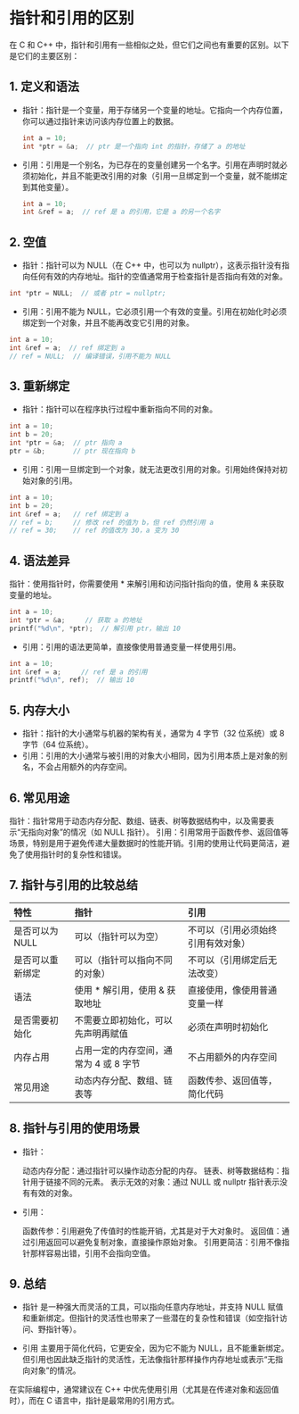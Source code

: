 # 指针和引用的区别

在 C 和 C++ 中，指针和引用有一些相似之处，但它们之间也有重要的区别。以下是它们的主要区别：

## 1. 定义和语法

- 指针：指针是一个变量，用于存储另一个变量的地址。它指向一个内存位置，你可以通过指针来访问该内存位置上的数据。

    ```c++
    int a = 10;
    int *ptr = &a;  // ptr 是一个指向 int 的指针，存储了 a 的地址
    ```

- 引用：引用是一个别名，为已存在的变量创建另一个名字。引用在声明时就必须初始化，并且不能更改引用的对象（引用一旦绑定到一个变量，就不能绑定到其他变量）。
    ```c++
    int a = 10;
    int &ref = a;  // ref 是 a 的引用，它是 a 的另一个名字
    ```
## 2. 空值
- 指针：指针可以为 NULL（在 C++ 中，也可以为 nullptr），这表示指针没有指向任何有效的内存地址。指针的空值通常用于检查指针是否指向有效的对象。

```c++
int *ptr = NULL;  // 或者 ptr = nullptr;
```

- 引用：引用不能为 NULL，它必须引用一个有效的变量。引用在初始化时必须绑定到一个对象，并且不能再改变它引用的对象。
```c++
int a = 10;
int &ref = a;  // ref 绑定到 a
// ref = NULL;  // 编译错误，引用不能为 NULL
```
## 3. 重新绑定
- 指针：指针可以在程序执行过程中重新指向不同的对象。
```c++
int a = 10;
int b = 20;
int *ptr = &a;  // ptr 指向 a
ptr = &b;       // ptr 现在指向 b
```
- 引用：引用一旦绑定到一个对象，就无法更改引用的对象。引用始终保持对初始对象的引用。
```c++
int a = 10;
int b = 20;
int &ref = a;   // ref 绑定到 a
// ref = b;     // 修改 ref 的值为 b，但 ref 仍然引用 a
// ref = 30;    // ref 的值改为 30，a 变为 30
```
## 4. 语法差异
指针：使用指针时，你需要使用 * 来解引用和访问指针指向的值，使用 & 来获取变量的地址。
```c++
int a = 10;
int *ptr = &a;     // 获取 a 的地址
printf("%d\n", *ptr);  // 解引用 ptr，输出 10
```
- 引用：引用的语法更简单，直接像使用普通变量一样使用引用。
```c++
int a = 10;
int &ref = a;     // ref 是 a 的引用
printf("%d\n", ref);  // 输出 10
```
## 5. 内存大小
- 指针：指针的大小通常与机器的架构有关，通常为 4 字节（32 位系统）或 8 字节（64 位系统）。
- 引用：引用的大小通常与被引用的对象大小相同，因为引用本质上是对象的别名，不会占用额外的内存空间。
## 6. 常见用途
指针：指针常用于动态内存分配、数组、链表、树等数据结构中，以及需要表示“无指向对象”的情况（如 NULL 指针）。
引用：引用常用于函数传参、返回值等场景，特别是用于避免传递大量数据时的性能开销。引用的使用让代码更简洁，避免了使用指针时的复杂性和错误。
## 7. 指针与引用的比较总结
| 特性	| 指针 |	引用 |
| :--- | :--- | :--- |
是否可以为 NULL |	可以（指针可以为空）|	不可以（引用必须始终引用有效对象）|
|是否可以重新绑定|可以（指针可以指向不同的对象）| 不可以（引用绑定后无法改变）
语法 |	使用 * 解引用，使用 & 获取地址	| 直接使用，像使用普通变量一样
是否需要初始化 | 不需要立即初始化，可以先声明再赋值 |	必须在声明时初始化
内存占用 | 占用一定的内存空间，通常为 4 或 8 字节	 | 不占用额外的内存空间
常见用途 | 动态内存分配、数组、链表等 | 函数传参、返回值等，简化代码

## 8. 指针与引用的使用场景
- 指针：

    动态内存分配：通过指针可以操作动态分配的内存。
    链表、树等数据结构：指针用于链接不同的元素。
    表示无效的对象：通过 NULL 或 nullptr 指针表示没有有效的对象。
- 引用：

    函数传参：引用避免了传值时的性能开销，尤其是对于大对象时。
    返回值：通过引用返回可以避免复制对象，直接操作原始对象。
    引用更简洁：引用不像指针那样容易出错，引用不会指向空值。
## 9. 总结
- 指针 是一种强大而灵活的工具，可以指向任意内存地址，并支持 NULL 赋值和重新绑定。但指针的灵活性也带来了一些潜在的复杂性和错误（如空指针访问、野指针等）。

- 引用 主要用于简化代码，它更安全，因为它不能为 NULL，且不能重新绑定。但引用也因此缺乏指针的灵活性，无法像指针那样操作内存地址或表示“无指向对象”的情况。

在实际编程中，通常建议在 C++ 中优先使用引用（尤其是在传递对象和返回值时），而在 C 语言中，指针是最常用的引用方式。